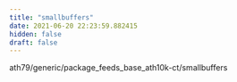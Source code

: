 ```yaml
---
title: "smallbuffers"
date: 2021-06-20 22:23:59.882415
hidden: false
draft: false
---
```


ath79/generic/package_feeds_base_ath10k-ct/smallbuffers


